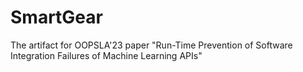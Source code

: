 # SmartGear
The artifact for OOPSLA'23 paper "Run-Time Prevention of Software Integration Failures of Machine Learning APIs"
